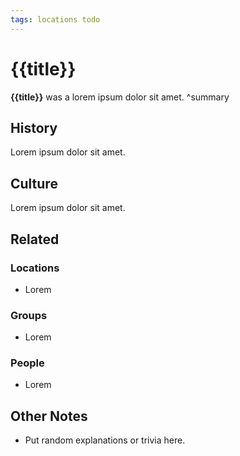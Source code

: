 ```yaml
---
tags: locations todo
---
```

# {{title}}
**{{title}}** was a lorem ipsum dolor sit amet.
^summary

## History
Lorem ipsum dolor sit amet.

## Culture
Lorem ipsum dolor sit amet.

## Related
### Locations
- Lorem

### Groups
- Lorem

### People
- Lorem

## Other Notes
- Put random explanations or trivia here.
